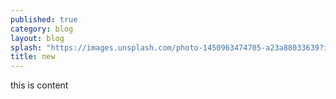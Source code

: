 ```yaml
---
published: true
category: blog
layout: blog
splash: "https://images.unsplash.com/photo-1450963474705-a23a88033639?ixlib=rb-0.3.5&q=80&fm=jpg&crop=entropy&s=85f4f57a8802afa6991f5966dcc06709"
title: new
---
```


this is content